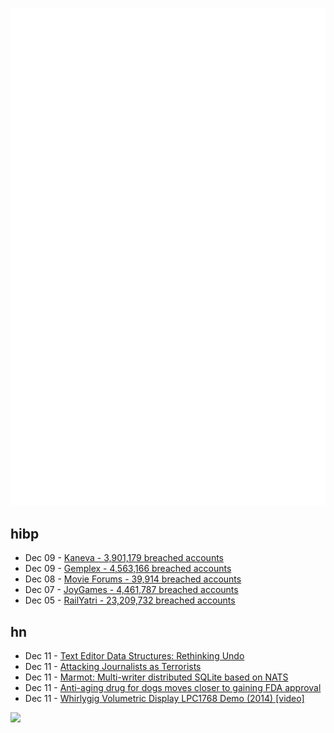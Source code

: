 ![Metrics](https://raw.githubusercontent.com/phixion/phixion/master/metrics.svg)

## hibp

<!--
for https://github.com/phixion/phixion/blob/main/.github/workflows/feeds.yml
-->
<!--START_SECTION:haveibeenpwnd-->
- Dec 09 - [Kaneva - 3,901,179 breached accounts](https://haveibeenpwned.com/PwnedWebsites#Kaneva)
- Dec 09 - [Gemplex - 4,563,166 breached accounts](https://haveibeenpwned.com/PwnedWebsites#Gemplex)
- Dec 08 - [Movie Forums - 39,914 breached accounts](https://haveibeenpwned.com/PwnedWebsites#MovieForums)
- Dec 07 - [JoyGames - 4,461,787 breached accounts](https://haveibeenpwned.com/PwnedWebsites#JoyGames)
- Dec 05 - [RailYatri - 23,209,732 breached accounts](https://haveibeenpwned.com/PwnedWebsites#RailYatri)
<!--END_SECTION:haveibeenpwnd-->

## hn

<!--
for https://github.com/phixion/phixion/blob/main/.github/workflows/feeds.yml
-->
<!--START_SECTION:hn-->
- Dec 11 - [Text Editor Data Structures: Rethinking Undo](https://cdacamar.github.io/data%20structures/algorithms/benchmarking/text%20editors/c++/rethinking-undo/)
- Dec 11 - [Attacking Journalists as Terrorists](https://www.craigmurray.org.uk/archives/2023/12/attacking-journalists-as-terrorists/)
- Dec 11 - [Marmot: Multi-writer distributed SQLite based on NATS](https://github.com/maxpert/marmot)
- Dec 11 - [Anti-aging drug for dogs moves closer to gaining FDA approval](https://www.foxnews.com/health/anti-aging-drug-dogs-san-francisco-firm-moves-closer-gaining-fda-approval)
- Dec 11 - [Whirlygig Volumetric Display LPC1768 Demo (2014) [video]](https://www.youtube.com/watch?v=8MFhoGbUYPY)
<!--END_SECTION:hn-->

<!--
for https://yhype.me
-->
![](https://hit.yhype.me/github/profile?user_id=13013670)
